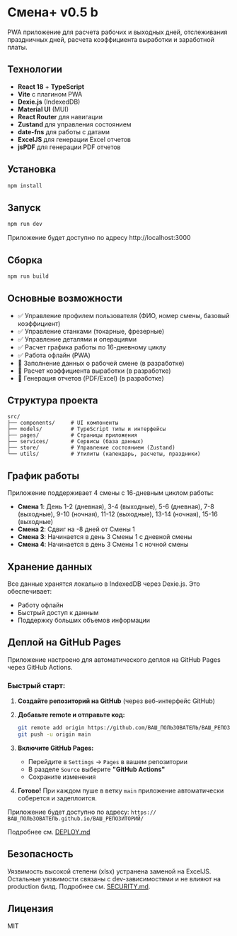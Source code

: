# Смена+ v0.5 b

PWA приложение для расчета рабочих и выходных дней, отслеживания праздничных дней, расчета коэффициента выработки и заработной платы.

## Технологии

- **React 18** + **TypeScript**
- **Vite** с плагином PWA
- **Dexie.js** (IndexedDB)
- **Material UI** (MUI)
- **React Router** для навигации
- **Zustand** для управления состоянием
- **date-fns** для работы с датами
- **ExcelJS** для генерации Excel отчетов
- **jsPDF** для генерации PDF отчетов

## Установка

```bash
npm install
```

## Запуск

```bash
npm run dev
```

Приложение будет доступно по адресу http://localhost:3000

## Сборка

```bash
npm run build
```

## Основные возможности

- ✅ Управление профилем пользователя (ФИО, номер смены, базовый коэффициент)
- ✅ Управление станками (токарные, фрезерные)
- ✅ Управление деталями и операциями
- ✅ Расчет графика работы по 16-дневному циклу
- ✅ Работа офлайн (PWA)
- 🔄 Заполнение данных о рабочей смене (в разработке)
- 🔄 Расчет коэффициента выработки (в разработке)
- 🔄 Генерация отчетов (PDF/Excel) (в разработке)

## Структура проекта

```
src/
├── components/     # UI компоненты
├── models/         # TypeScript типы и интерфейсы
├── pages/          # Страницы приложения
├── services/       # Сервисы (база данных)
├── store/          # Управление состоянием (Zustand)
└── utils/          # Утилиты (календарь, расчеты, праздники)
```

## График работы

Приложение поддерживает 4 смены с 16-дневным циклом работы:

- **Смена 1**: День 1-2 (дневная), 3-4 (выходные), 5-6 (дневная), 7-8 (выходные), 9-10 (ночная), 11-12 (выходные), 13-14 (ночная), 15-16 (выходные)
- **Смена 2**: Сдвиг на -8 дней от Смены 1
- **Смена 3**: Начинается в день 3 Смены 1 с дневной смены
- **Смена 4**: Начинается в день 3 Смены 1 с ночной смены

## Хранение данных

Все данные хранятся локально в IndexedDB через Dexie.js. Это обеспечивает:
- Работу офлайн
- Быстрый доступ к данным
- Поддержку больших объемов информации

## Деплой на GitHub Pages

Приложение настроено для автоматического деплоя на GitHub Pages через GitHub Actions.

### Быстрый старт:

1. **Создайте репозиторий на GitHub** (через веб-интерфейс GitHub)

2. **Добавьте remote и отправьте код:**
   ```bash
   git remote add origin https://github.com/ВАШ_ПОЛЬЗОВАТЕЛЬ/ВАШ_РЕПОЗИТОРИЙ.git
   git push -u origin main
   ```

3. **Включите GitHub Pages:**
   - Перейдите в `Settings` → `Pages` в вашем репозитории
   - В разделе `Source` выберите **"GitHub Actions"**
   - Сохраните изменения

4. **Готово!** При каждом пуше в ветку `main` приложение автоматически соберется и задеплоится.

Приложение будет доступно по адресу: `https://ВАШ_ПОЛЬЗОВАТЕЛЬ.github.io/ВАШ_РЕПОЗИТОРИЙ/`

Подробнее см. [DEPLOY.md](DEPLOY.md)

## Безопасность

Уязвимость высокой степени (xlsx) устранена заменой на ExcelJS. Остальные уязвимости связаны с dev-зависимостями и не влияют на production билд. Подробнее см. [SECURITY.md](SECURITY.md).

## Лицензия

MIT

